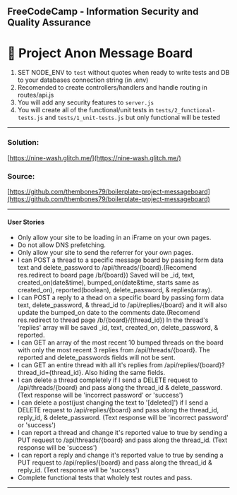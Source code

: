 **FreeCodeCamp** - Information Security and Quality Assurance
------

# 💬 Project Anon Message Board

1) SET NODE_ENV to `test` without quotes when ready to write tests and DB to your databases connection string (in .env)
2) Recomended to create controllers/handlers and handle routing in routes/api.js
3) You will add any security features to `server.js`
4) You will create all of the functional/unit tests in `tests/2_functional-tests.js` and `tests/1_unit-tests.js` but only functional will be tested

---------

### Solution:
[https://nine-wash.glitch.me/](https://nine-wash.glitch.me/)


### Source:
[https://github.com/thembones79/boilerplate-project-messageboard](https://github.com/thembones79/boilerplate-project-messageboard)



---------

#### User Stories
* Only allow your site to be loading in an iFrame on your own pages.
* Do not allow DNS prefetching.
* Only allow your site to send the referrer for your own pages.
* I can POST a thread to a specific message board by passing form data text and delete_password to /api/threads/{board}.(Recomend res.redirect to board page /b/{board}) Saved will be _id, text, created_on(date&time), bumped_on(date&time, starts same as created_on), reported(boolean), delete_password, & replies(array).
* I can POST a reply to a thead on a specific board by passing form data text, delete_password, & thread_id to /api/replies/{board} and it will also update the bumped_on date to the comments date.(Recomend res.redirect to thread page /b/{board}/{thread_id}) In the thread's 'replies' array will be saved _id, text, created_on, delete_password, & reported.
* I can GET an array of the most recent 10 bumped threads on the board with only the most recent 3 replies from /api/threads/{board}. The reported and delete_passwords fields will not be sent.
* I can GET an entire thread with all it's replies from /api/replies/{board}?thread_id={thread_id}. Also hiding the same fields.
* I can delete a thread completely if I send a DELETE request to /api/threads/{board} and pass along the thread_id & delete_password. (Text response will be 'incorrect password' or 'success')
* I can delete a post(just changing the text to '[deleted]') if I send a DELETE request to /api/replies/{board} and pass along the thread_id, reply_id, & delete_password. (Text response will be 'incorrect password' or 'success')
* I can report a thread and change it's reported value to true by sending a PUT request to /api/threads/{board} and pass along the thread_id. (Text response will be 'success')
* I can report a reply and change it's reported value to true by sending a PUT request to /api/replies/{board} and pass along the thread_id & reply_id. (Text response will be 'success')
* Complete functional tests that wholely test routes and pass.


----------


